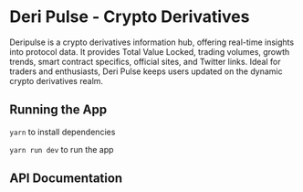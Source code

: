 # Deri Pulse - Crypto Derivatives 

Deripulse is a crypto derivatives information hub, offering real-time insights into protocol data. It provides Total Value Locked, trading volumes, growth trends, smart contract specifics, official sites, and Twitter links. Ideal for traders and enthusiasts, Deri Pulse keeps users updated on the dynamic crypto derivatives realm.

## Running the App

`yarn` to install dependencies

`yarn run dev` to run the app

## API Documentation

